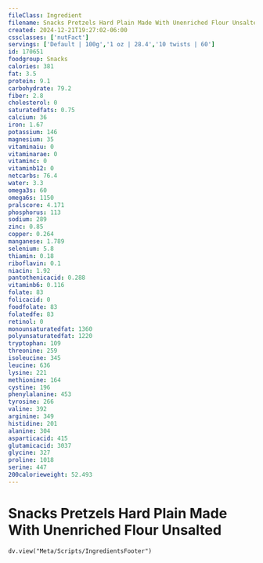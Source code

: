 ```yaml
---
fileClass: Ingredient
filename: Snacks Pretzels Hard Plain Made With Unenriched Flour Unsalted
created: 2024-12-21T19:27:02-06:00
cssclasses: ['nutFact']
servings: ['Default | 100g','1 oz | 28.4','10 twists | 60']
id: 170651
foodgroup: Snacks
calories: 381
fat: 3.5
protein: 9.1
carbohydrate: 79.2
fiber: 2.8
cholesterol: 0
saturatedfats: 0.75
calcium: 36
iron: 1.67
potassium: 146
magnesium: 35
vitaminaiu: 0
vitaminarae: 0
vitaminc: 0
vitaminb12: 0
netcarbs: 76.4
water: 3.3
omega3s: 60
omega6s: 1150
pralscore: 4.171
phosphorus: 113
sodium: 289
zinc: 0.85
copper: 0.264
manganese: 1.789
selenium: 5.8
thiamin: 0.18
riboflavin: 0.1
niacin: 1.92
pantothenicacid: 0.288
vitaminb6: 0.116
folate: 83
folicacid: 0
foodfolate: 83
folatedfe: 83
retinol: 0
monounsaturatedfat: 1360
polyunsaturatedfat: 1220
tryptophan: 109
threonine: 259
isoleucine: 345
leucine: 636
lysine: 221
methionine: 164
cystine: 196
phenylalanine: 453
tyrosine: 266
valine: 392
arginine: 349
histidine: 201
alanine: 304
asparticacid: 415
glutamicacid: 3037
glycine: 327
proline: 1018
serine: 447
200calorieweight: 52.493
---
```


# Snacks Pretzels Hard Plain Made With Unenriched Flour Unsalted

```dataviewjs
dv.view("Meta/Scripts/IngredientsFooter")
```